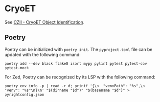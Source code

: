# CryoET

See [CZII - CryoET Object Identification](https://www.kaggle.com/competitions/czii-cryo-et-object-identification/overview).

## Poetry

Poetry can be initialized with `poetry init`. The `pyproject.toml` file can be updated with the following command:

```
poetry add --dev black flake8 isort mypy pylint pytest pytest-cov pytest-mock
```

For Zed, Poetry can be recognized by its LSP with the following command:

```
poetry env info -p | read -r d; printf '{\n  "venvPath": "%s",\n  "venv": "%s"\n}\n' "$(dirname "$d")" "$(basename "$d")" > pyrightconfig.json
```


